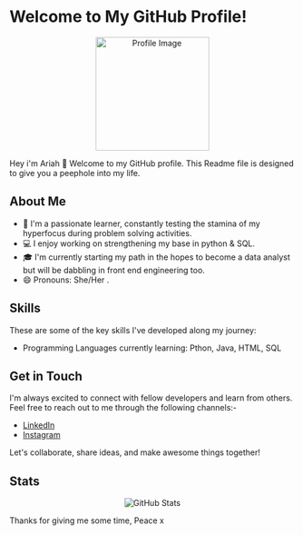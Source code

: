 # Welcome to My GitHub Profile!

<p align="center">
  <img src="https://your-image-url.com" alt="Profile Image" width="200" height="200">
</p>

Hey i'm Ariah 👋 Welcome to my GitHub profile. This Readme file is designed to give you a peephole into my life. 

## About Me

- 🌱 I'm a passionate learner, constantly testing the stamina of my hyperfocus during problem solving activities.
- 💻 I enjoy working on strengthening my base in python & SQL.
- 🎓 I'm currently starting my path in the hopes to become a data analyst but will be dabbling in front end engineering too.
- 😄 Pronouns: She/Her .


## Skills

These are some of the key skills I've developed along my journey:

- Programming Languages currently learning: Pthon, Java, HTML, SQL 

## Get in Touch

I'm always excited to connect with fellow developers and learn from others. Feel free to reach out to me through the following channels:- 
- [LinkedIn](https://www.linkedin.com/in/ariah-fernandes-68bb95167)
- [Instagram](https://www.instagram.com/xariyahx)

Let's collaborate, share ideas, and make awesome things together!

## Stats

<p align="center">
  <img src="https://github-readme-stats.vercel.app/api?username=your-username&show_icons=true&theme=dark" alt="GitHub Stats">
</p>

Thanks for giving me some time, Peace x

